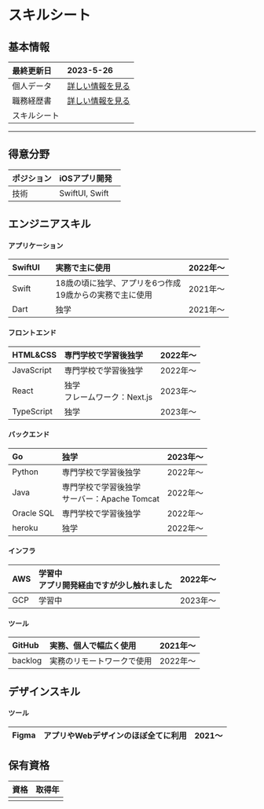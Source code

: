 # スキルシート
## 基本情報
| 最終更新日 | 2023-5-26 |
| :- | :- |
| 個人データ | [詳しい情報を見る](/personal-data.md) |
| 職務経歴書 | [詳しい情報を見る](/README.md) |
| スキルシート |  |

---

## 得意分野
| ポジション | iOSアプリ開発 |
| :- | :- |
| 技術　| SwiftUI, Swift　|

<!--
年数は開発実績が少ないから少しでもアピールポイントと信憑性を高めるために書いた
開発実績が増えて来れば年数は必要ないから、職務履歴書を参考にしたような形も検討できる
（検討したい理由：簡潔に書きたい）
-->

## エンジニアスキル

#### アプリケーション
| SwiftUI　| 実務で主に使用　| 2022年〜 |
| :- | :- | :- |
| Swift　| 18歳の頃に独学、アプリを6つ作成<br>19歳からの実務で主に使用　| 2021年〜 |
| Dart | 独学 | 2021年〜 |
  
#### フロントエンド
| HTML&CSS | 専門学校で学習後独学 | 2022年〜 |
| :- | :- | :- |
| JavaScript | 専門学校で学習後独学 | 2022年〜 |
| React | 独学<br>フレームワーク：Next.js | 2023年〜 |
| TypeScript | 独学 | 2023年〜 |
  
#### バックエンド
| Go | 独学 | 2023年〜 |
| :- | :- | :- |
| Python | 専門学校で学習後独学 | 2022年〜 |
| Java | 専門学校で学習後独学<br>サーバー：Apache Tomcat | 2022年〜 |
| Oracle SQL | 専門学校で学習後独学 | 2022年〜 |
| heroku | 独学 | 2022年〜 |

#### インフラ

| AWS | 学習中<br>アプリ開発経由ですが少し触れました | 2022年〜 |
| :- | :- | :- |
| GCP | 学習中 | 2023年〜 |

#### ツール
| GitHub | 実務、個人で幅広く使用 | 2021年〜 |
| :- | :- | :- |
| backlog | 実務のリモートワークで使用 | 2022年〜 |

## デザインスキル
#### ツール
| Figma | アプリやWebデザインのほぼ全てに利用 | 2021〜 |
| :- | :- | :- |

## 保有資格
| 資格 | 取得年 |
| :- | :- |
|  |  |


